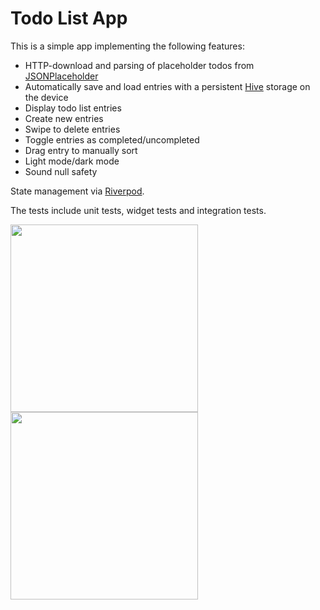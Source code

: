 # Todo List App

This is a simple app implementing the following features:

- HTTP-download and parsing of placeholder todos from [JSONPlaceholder](https://jsonplaceholder.typicode.com/todos)
- Automatically save and load entries with a persistent [Hive](https://pub.dev/packages/hive) storage on the device
- Display todo list entries
- Create new entries
- Swipe to delete entries
- Toggle entries as completed/uncompleted
- Drag entry to manually sort
- Light mode/dark mode
- Sound null safety

State management via [Riverpod](https://pub.dev/packages/riverpod).

The tests include unit tests, widget tests and integration tests.

<img src="https://user-images.githubusercontent.com/43643339/145316166-a369d7eb-9213-438f-9b50-946597dd6228.png" width="300"> <img src="https://user-images.githubusercontent.com/43643339/145317331-68d9ed93-4af6-46bc-ba8e-7f9fddc80ee7.png" width="300">
